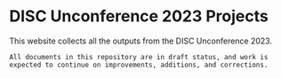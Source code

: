 # DISC Unconference 2023 Projects

This website collects all the outputs from the DISC Unconference 2023.

```{note}
All documents in this repository are in draft status, and work is expected to continue on improvements, additions, and corrections.
```

```{tableofcontents}
```
